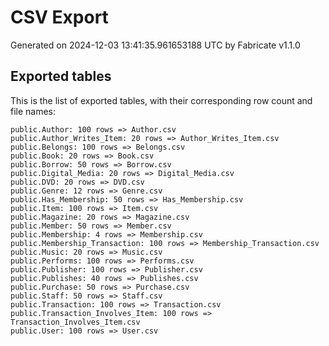 # CSV Export

Generated on 2024-12-03 13:41:35.961653188 UTC by Fabricate v1.1.0

## Exported tables

This is the list of exported tables, with their corresponding row count and file names:

    public.Author: 100 rows => Author.csv
    public.Author_Writes_Item: 20 rows => Author_Writes_Item.csv
    public.Belongs: 100 rows => Belongs.csv
    public.Book: 20 rows => Book.csv
    public.Borrow: 50 rows => Borrow.csv
    public.Digital_Media: 20 rows => Digital_Media.csv
    public.DVD: 20 rows => DVD.csv
    public.Genre: 12 rows => Genre.csv
    public.Has_Membership: 50 rows => Has_Membership.csv
    public.Item: 100 rows => Item.csv
    public.Magazine: 20 rows => Magazine.csv
    public.Member: 50 rows => Member.csv
    public.Membership: 4 rows => Membership.csv
    public.Membership_Transaction: 100 rows => Membership_Transaction.csv
    public.Music: 20 rows => Music.csv
    public.Performs: 100 rows => Performs.csv
    public.Publisher: 100 rows => Publisher.csv
    public.Publishes: 40 rows => Publishes.csv
    public.Purchase: 50 rows => Purchase.csv
    public.Staff: 50 rows => Staff.csv
    public.Transaction: 100 rows => Transaction.csv
    public.Transaction_Involves_Item: 100 rows => Transaction_Involves_Item.csv
    public.User: 100 rows => User.csv